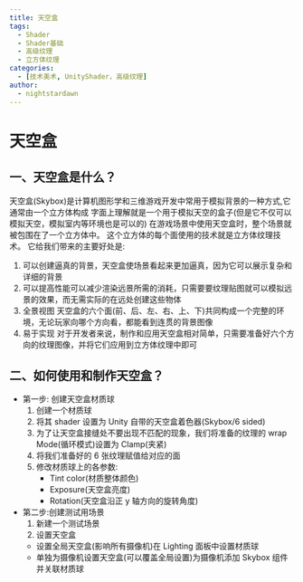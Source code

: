 ```yaml
---
title: 天空盒
tags:
  - Shader
  - Shader基础
  - 高级纹理
  - 立方体纹理
categories:
  - [技术美术, UnityShader，高级纹理]
author:
  - nightstardawn
---
```


# 天空盒

## 一、天空盒是什么？

天空盒(Skybox)是计算机图形学和三维游戏开发中常用于模拟背景的一种方式,它通常由一个立方体构成
字面上理解就是一个用于模拟天空的盒子(但是它不仅可以模拟天空，模拟室内等环境也是可以的)
在游戏场景中使用天空盒时，整个场景就被包围在了一个立方体中。
这个立方体的每个面使用的技术就是立方体纹理技术。
它给我们带来的主要好处是:

1. 可以创建逼真的背景，天空盒使场景看起来更加逼真，因为它可以展示复杂和详细的背景
2. 可以提高性能可以减少渲染远景所需的消耗，只需要要纹理贴图就可以模拟远景的效果，而无需实际的在远处创建这些物体
3. 全景视图
   天空盒的六个面(前、后、左、右、上、下)共同构成一个完整的环境，无论玩家向哪个方向看，都能看到连贯的背景图像
4. 易于实现
   对于开发者来说，制作和应用天空盒相对简单，只需要准备好六个方向的纹理图像，并将它们应用到立方体纹理中即可

## 二、如何使用和制作天空盒？

- 第一步: 创建天空盒材质球
  1. 创建一个材质球
  2. 将其 shader 设置为 Unity 自带的天空盒着色器(Skybox/6 sided)
  3. 为了让天空盒接缝处不要出现不匹配的现象，我们将准备的纹理的 wrap Mode(循环模式)设置为 Clamp(夹紧)
  4. 将我们准备好的 6 张纹理赋值给对应的面
  5. 修改材质球上的各参数:
     - Tint color(材质整体颜色)
     - Exposure(天空盒亮度)
     - Rotation(天空盒沿正 y 轴方向的旋转角度)
- 第二步:创建测试用场景
  1. 新建一个测试场景
  2. 设置天空盒
  - 设置全局天空盒(影响所有摄像机)在 Lighting 面板中设置材质球
  - 单独为摄像机设置天空盒(可以覆盖全局设置)为摄像机添加 Skybox 组件并关联材质球
